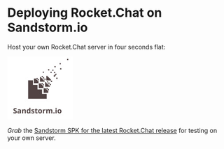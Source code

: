 # Deploying Rocket.Chat on Sandstorm.io

Host your own Rocket.Chat server in four seconds flat:

[![Rocket.Chat on Sandstorm.io](https://raw.githubusercontent.com/Sing-Li/bbug/master/images/sandstorm.jpg)](https://apps.sandstorm.io/app/vfnwptfn02ty21w715snyyczw0nqxkv3jvawcah10c6z7hj1hnu0)

_*Grab*_ the [Sandstorm SPK for the latest Rocket.Chat release](https://rocket.chat/releases/latest/spk) for testing on your own server.

